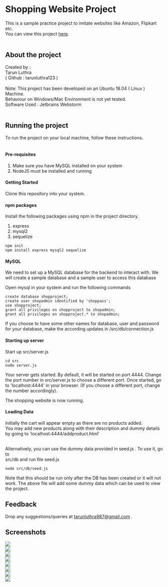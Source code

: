 # Shopping Website Project
This is a sample practice project to imitate websites like Amazon, Flipkart etc. <br>
You can view this project <a target="_blank" href="https://shopping-cart-project123.herokuapp.com/"> here</a>.
<br>
<br>
## About the project
Created by : <br>
Tarun Luthra <br>
( Github : tarunluthra123 )<br>
<br>
Note: This project has been developed on an Ubuntu 18.04 ( Linux ) Machine. <br>
Behaviour on Windows/Mac Environment is not yet tested.
<br>
Software Used : Jetbrains Webstorm
<br><br>
## Running the project
To run the project on your local machine, follow these instructions.
<br><br>
#### Pre-requisites
1. Make sure you have  MySQL installed on your system
2. NodeJS must be installed and running

#### Getting Started
Clone this repository into your system.

#### npm packages
Install the following packages using npm in the project directory.
1. express
2. mysql2
3. sequelize

```
npm init
npm install express mysql2 sequelize
```

#### MySQL
We need to set up a MySQL database for the backend to interact with.
We will create a sample database and a sample user to access this database

Open mysql in your system and run the following commands
```mysql
create database shopproject;
create user shopadmin identified by 'shoppass';
use shopproject;
grant all privileges on shopproject to shopadmin;
grant all privileges on shopproject.* to shopadmin;
```

If you choose to have some other names for database, user and password for your database, make the according updates in /src/db/connection.js

#### Starting up server
Start up src/server.js
```
cd src
node server.js
```

Your server gets started. By default, it will be started on port 4444. Change the port number in src/server.js to choose a different port.
Once started, go to 'localhost:4444' in your browser. (If you choose a different port, change the number accordingly).

The shopping website is now running.

#### Loading Data
Initially the cart will appear empty as there are no products added.<br>
You may add new products along with their description and dummy details by going to 
'localhost:4444/addproduct.html'

<br>
Alternatively, you can use the dummy data provided in seed.js .
To use it, go to <br>
src/db and run file seed.js

```
node src/db/seed.js
```

Note that this should be run only after the DB has been created or it will not work.
The above file will add some dummy data which can be used to view the project.

## Feedback
Drop any suggestions/queries at tarunluthra987@gmail.com .<br>


## Screenshots
<img src="/Screenshots/Screenshot 1.png">
<br>
<img src="/Screenshots/Screenshot 2.png">
<br>
<img src="/Screenshots/Screenshot 3.png">
<br>
<img src="/Screenshots/Screenshot 4.png">
<br>
<img src="/Screenshots/Screenshot 5.png">
<br>
<img src="/Screenshots/Screenshot 6.png">
<br>
<img src="/Screenshots/Screenshot 7.png">
<br>
<img src="/Screenshots/Screenshot 8.png">
